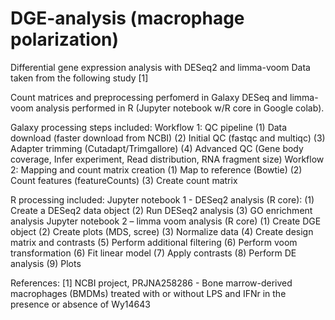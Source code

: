 # DGE-analysis (macrophage polarization)

Differential gene expression analysis with DESeq2 and limma-voom
Data taken from the following study [1]

Count matrices and preprocessing perfomerd in Galaxy
DESeq and limma-voom analysis performed in R (Jupyter notebook w/R core in Google colab).

Galaxy processing steps included: 
Workflow 1: QC pipeline
 (1) Data download (faster download from NCBI) 
 (2) Initial QC (fastqc and multiqc) 
 (3) Adapter trimming (Cutadapt/Trimgallore) 
 (4) Advanced QC (Gene  body coverage, Infer experiment, Read distribution, RNA fragment size) 
Workflow 2: Mapping and count matrix creation
 (1) Map to reference (Bowtie) 
 (2) Count features (featureCounts) 
 (3) Create count matrix

R processing included:
Jupyter notebook 1 -  DESeq2 analysis (R core):
(1) Create a DESeq2 data object
(2)	Run DESeq2 analysis
(3) GO enrichment analysis
Jupyter notebook 2 – limma voom analysis (R core)
(1) Create DGE object
(2) Create plots (MDS, scree)
(3) Normalize data
(4) Create design matrix and contrasts
(5) Perform additional filtering 
(6) Perform voom transformation
(6) Fit linear model
(7) Apply contrasts
(8) Perform DE analysis
(9) Plots


References: 
[1] NCBI project, PRJNA258286 - Bone marrow-derived macrophages (BMDMs) treated with or without LPS and IFNr in the presence or absence of Wy14643
